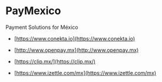 # PayMexico

Payment Solutions for México

 - [https://www.conekta.io](https://www.conekta.io)
 - [http://www.openpay.mx](http://www.openpay.mx)


 - [https://clip.mx/](https://clip.mx/)
 - [https://www.izettle.com/mx](https://www.izettle.com/mx)
